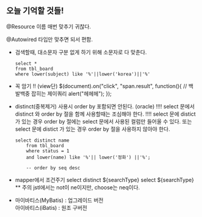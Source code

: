 <h2>오늘 기억할 것들!</h2>

@Resource
이름 매번 맞추기 귀찮다.

@Autowired
타입만 맞추면 되서 편함.



- 검색할때, 대소문자 구분 없게 하기 위해 소문자로 다 맞춘다.
	 ```
	 select *
	 from tbl_board
	 where lower(subject) like '%'||lower('korea')||'%'
	 ```


- 꼭 암기 !!  (view단)
$(document).on("click", "span.result", function(){   // 백발백중 잡히는 제이쿼리
	alert("헤헤헤");
});

- distinct(중복제거) 사용시 order by 포함되면 안된다. (oracle)
  !!!! select 문에서 distinct 와 order by 절을 함께 사용할때는 조심해야 한다. !!!!
  select 문에 distict 가 있는 경우 order by 절에는 select 문에서 사용된 컬럼만 들어올 수 있다.
  또는 select 문에 distict 가 있는 경우 order by 절을 사용하지 않아야 한다.
	```
	select distinct name
    	from tbl_board
    	where status = 1 
    	and lower(name) like '%'|| lower('정화') ||'%';
        
    	-- order by seq desc
	```


- mapper에서 조건주기
    	<choose>
    		<when test="searchType eq 'name'">
    			select distinct ${searchType}
    		</when>
    		<otherwise>
    			select ${searchType}
    		</otherwise>
    	</choose>
** 주의 jstl에서는 not이 ne이지만, choose는 neq이다.




- 마이바티스(MyBatis) : 업그레이드 버전<br>
  아이바티스(iBatis) : 원조 구버전
